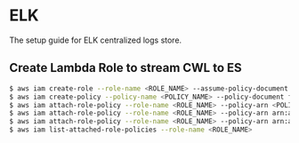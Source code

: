 # ELK
The setup guide for ELK centralized logs store.

## Create Lambda Role to stream CWL to ES

```sh
$ aws iam create-role --role-name <ROLE_NAME> --assume-policy-document file://lambda.json
$ aws iam create-policy --policy-name <POLICY_NAME> --policy-document file://lambda_es_policy.json
$ aws iam attach-role-policy --role-name <ROLE_NAME> --policy-arn <POLICY_ARN>
$ aws iam attach-role-policy --role-name <ROLE_NAME> --policy-arn arn:aws:iam::aws:policy/service-role/AWSLambdaVPCAccessExecutionRole
$ aws iam attach-role-policy --role-name <ROLE_NAME> --policy-arn arn:aws:iam::aws:policy/service-role/AWSLambdaBasicExecutionRole
$ aws iam list-attached-role-policies --role-name <ROLE_NAME>
```
